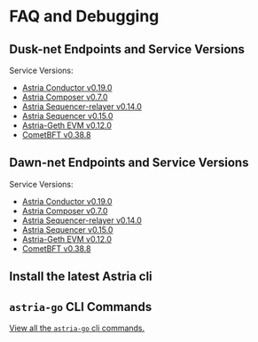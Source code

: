 # FAQ and Debugging

## Dusk-net Endpoints and Service Versions

<!--@include: ./../components/_remote-dusk-endpoints.md-->

Service Versions:

- [Astria Conductor v0.19.0](https://github.com/astriaorg/astria/releases/tag/conductor-v0.19.0)
- [Astria Composer v0.7.0](https://github.com/astriaorg/astria/releases/tag/composer-v0.7.0)
- [Astria Sequencer-relayer v0.14.0](https://github.com/astriaorg/astria/releases/tag/sequencer-relayer-v0.14.0)
- [Astria Sequencer v0.15.0](https://github.com/astriaorg/astria/releases/tag/sequencer-v0.15.0)
- [Astria-Geth EVM v0.12.0](https://github.com/astriaorg/astria-geth/releases/tag/v0.12.0)
- [CometBFT v0.38.8](https://github.com/cometbft/cometbft/releases/tag/v0.38.8)

## Dawn-net Endpoints and Service Versions

<!--@include: ./../components/_remote-dawn-endpoints.md-->

Service Versions:

- [Astria Conductor v0.19.0](https://github.com/astriaorg/astria/releases/tag/conductor-v0.19.0)
- [Astria Composer v0.7.0](https://github.com/astriaorg/astria/releases/tag/composer-v0.7.0)
- [Astria Sequencer-relayer v0.14.0](https://github.com/astriaorg/astria/releases/tag/sequencer-relayer-v0.14.0)
- [Astria Sequencer v0.15.0](https://github.com/astriaorg/astria/releases/tag/sequencer-v0.15.0)
- [Astria-Geth EVM v0.12.0](https://github.com/astriaorg/astria-geth/releases/tag/v0.12.0)
- [CometBFT v0.38.8](https://github.com/cometbft/cometbft/releases/tag/v0.38.8)

## Install the latest Astria cli

<!--@include: ../components/_astria-go-cli-install.md-->

## `astria-go` CLI Commands

[View all the `astria-go` cli commands.](../developer/references/astria-go/cli-commands.md)
